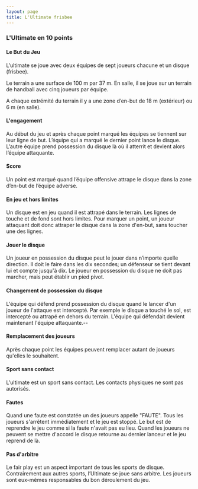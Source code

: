 ```yaml
---
layout: page
title: L'Ultimate frisbee
---
```


### L'Ultimate en 10 points

#### Le But du Jeu
L’ultimate se joue avec deux équipes de sept joueurs chacune et un disque (frisbee).

Le terrain a une surface de 100 m par 37 m.
En salle, il se joue sur un terrain de handball avec cinq joueurs par équipe.

A chaque extrémité du terrain il y a une zone d’en-but de 18 m (extérieur) ou 6 m (en salle).

#### L'engagement
Au début du jeu et après chaque point marqué les équipes se tiennent sur leur ligne de but.
L’équipe qui a marqué le dernier point lance le disque.
L’autre équipe prend possession du disque là où il atterrit et devient alors l’équipe attaquante.

#### Score
Un point est marqué quand l’équipe offensive attrape le disque dans la zone d’en-but de l’équipe adverse.

#### En jeu et hors limites
Un disque est en jeu quand il est attrapé dans le terrain.
Les lignes de touche et de fond sont hors limites.
Pour marquer un point, un joueur attaquant doit donc attraper le disque dans la zone d'en-but, sans toucher une des lignes.

#### Jouer le disque
Un joueur en possession du disque peut le jouer dans n’importe quelle direction.
Il doit le faire dans les dix secondes; un défenseur se tient devant lui et compte jusqu'à dix.
Le joueur en possession du disque ne doit pas marcher, mais peut établir un pied pivot.
 

 
#### Changement de possession du disque
L'équipe qui défend prend possession du disque quand le lancer d'un joueur de l'attaque est intercepté.
Par exemple le disque a touché le sol, est intercepté ou attrapé en dehors du terrain.
L'équipe qui défendait devient maintenant l'équipe attaquante.--

#### Remplacement des joueurs
Après chaque point les équipes peuvent remplacer autant de joueurs qu'elles le souhaitent.

#### Sport sans contact
L'ultimate est un sport sans contact.
Les contacts physiques ne sont pas autorisés.

#### Fautes
Quand une faute est constatée un des joueurs appelle "FAUTE".
Tous les joueurs s'arrêtent immédiatement et le jeu est stoppé.
Le but est de reprendre le jeu comme si la faute n'avait pas eu lieu.
Quand les joueurs ne peuvent se mettre d'accord le disque retourne au dernier lanceur et le jeu reprend de là.

#### Pas d'arbitre
Le fair play est un aspect important de tous les sports de disque.
Contrairement aux autres sports, l’Ultimate se joue sans arbitre.
Les joueurs sont eux-mêmes responsables du bon déroulement du jeu.